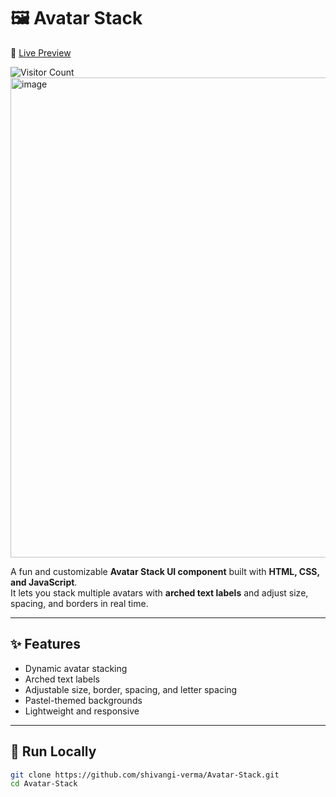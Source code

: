 # 🖼️ Avatar Stack  
🔗 [Live Preview](https://shivangi-verma.github.io/Avatar-Stack/)   

![Visitor Count](https://visitor-badge.laobi.icu/badge?page_id=shivangi-verma.Avatar-Stack)
<img width="1313" height="768" alt="image" src="https://github.com/user-attachments/assets/48f36164-2ee4-439a-a462-71523f65320c" />

A fun and customizable **Avatar Stack UI component** built with **HTML, CSS, and JavaScript**.  
It lets you stack multiple avatars with **arched text labels** and adjust size, spacing, and borders in real time.

---

## ✨ Features
- Dynamic avatar stacking  
- Arched text labels  
- Adjustable size, border, spacing, and letter spacing  
- Pastel-themed backgrounds  
- Lightweight and responsive  

---

## 🚀 Run Locally
```bash
git clone https://github.com/shivangi-verma/Avatar-Stack.git
cd Avatar-Stack
